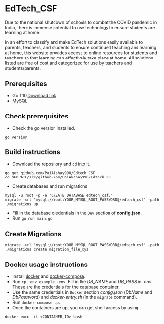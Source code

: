# EdTech_CSF

Due to the national shutdown of schools to combat the COVID pandemic in India, there is immense potential to use technology to ensure students are learning at home. 

In an effort to classify and make EdTech solutions easily available to parents, teachers, and students to ensure continued teaching and learning at home, this website provides access to online resources for students and teachers so that learning can effectively take place at home. All solutions listed are free of cost and categorized for use by teachers and students/parents.

## Prerequisites
- Go 1.10 [Download link](https://golang.org/dl/#go1.10)
- MySQL

## Check prerequisites
- Check the go version installed.
```
go version
```
## Build instructions

- Download the repository and `cd` into it.
```
go get github.com/PaiAkshay998/Edtech_CSF
cd $GOPATH/src/github.com/PaiAkshay998/Edtech_CSF
```
- Create databases and run migrations
```
mysql -u root -p -e "CREATE DATABASE edtech_csf;"
migrate -url "mysql://root:YOUR_MYSQL_ROOT_PASSWORD@/edtech_csf" -path ./migrations up
```

- Fill in the database credentials in the `Dev` section of **config.json**.
- Run `go run main.go`

## Create Migrations
```
migrate -url "mysql://root:YOUR_MYSQL_ROOT_PASSWORD@/edtech_csf" -path ./migrations create migration_file_xyz
```


## Docker usage instructions
- Install [docker](https://docs.docker.com/engine/installation) and [docker-compose](https://docs.docker.com/compose/install).
- Run `cp .env.example .env`. Fill in the *DB_NAME* and *DB_PASS* in *.env*. These are the credentials for the database container.
- Use the same credentials in `Docker` section *config.json* (*DbName* and *DbPassword*) and *docker-entry.sh* (in the `migrate` command).
- Run `docker-compose up`.
- Once the containers are up, you can get shell access by using
```
docker exec -it <CONTAINER_ID> bash
```
